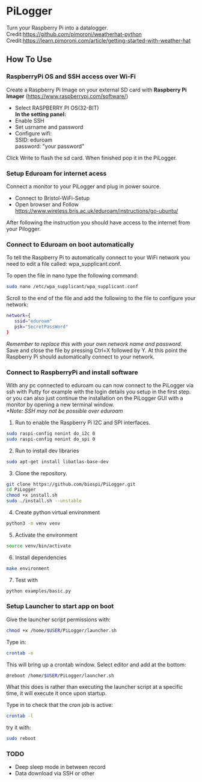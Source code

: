 # PiLogger
Turn your Raspberry Pi into a datalogger. <br>
Credit:https://github.com/pimoroni/weatherhat-python <br>
Credit:https://learn.pimoroni.com/article/getting-started-with-weather-hat

## How To Use

### RaspberryPi OS and SSH access over Wi-Fi

Create a Raspberry Pi Image on your external SD card with **Raspberry Pi Imager** (https://www.raspberrypi.com/software/) <br>

* Select RASPBERRY PI OS(32-BIT)
<br>**In the setting panel:** 
* Enable SSH
* Set usrname and password
* Configure wifi: <br>SSID: eduroam<br>password: "your password" 

Click Write to flash the sd card. When finished pop it in the PiLogger.

### Setup Eduroam for internet acess
Connect a monitor to your PiLogger and plug in power source.
* Connect to Bristol-WiFi-Setup
* Open browser and Follow https://www.wireless.bris.ac.uk/eduroam/instructions/go-ubuntu/

After following the instruction you should have access to the internet from your Pilogger.

### Connect to Eduroam on boot automatically
To tell the Raspberry Pi to automatically connect to your WiFi network you need to edit a file called: wpa_supplicant.conf.

To open the file in nano type the following command:
```bash
sudo nano /etc/wpa_supplicant/wpa_supplicant.conf
```

Scroll to the end of the file and add the following to the file to configure your network:
```bash
network={
   ssid="eduroam"
   psk="SecretPassWord"
}
```
_Remember to replace this with your own network name and password._
Save and close the file by pressing Ctrl+X followed by Y. At this point the Raspberry Pi should automatically connect to your network.
   
### Connect to RaspberryPi and install software
With any pc connected to eduroam ou can now connect to the PiLogger via ssh with Putty for example with the login details you setup in the first step.<br>
or you can also just continue the installation on the PiLogger GUI with a monitor by opening a new terminal window. 
<br>_*Note: SSH may not be possible over eduroam_


1) Run to enable the Raspberry Pi I2C and SPI interfaces.
```bash
sudo raspi-config nonint do_i2c 0
sudo raspi-config nonint do_spi 0
```

2) Run to install dev libraries
```bash
sudo apt-get install libatlas-base-dev
```

3) Clone the repository.
```bash
git clone https://github.com/biospi/PiLogger.git
cd PiLogger
chmod +x install.sh
sudo ./install.sh --unstable
```

4) Create python virtual environment 
```bash
python3 -m venv venv
```
5) Activate the environment
```bash
source venv/bin/activate
```
6) Install dependencies 
```bash
make environment
```

7) Test with 
```bash
python examples/basic.py
```

### Setup Launcher to start app on boot

Give the launcher script permissions with:
```bash
chmod +x /home/$USER/PiLogger/launcher.sh
```
Type in:
```bash
crontab -e
```
This will bring up a crontab window.
Select editor and add at the bottom:
```bash
@reboot /home/$USER/PiLogger/launcher.sh
```
What this does is rather than executing the launcher script at a specific time, it will execute it once upon startup.

Type in to check that the cron job is active:
```bash
crontab -l
```

try it with:
```bash
sudo reboot
```

### TODO
* Deep sleep mode in between record
* Data download via SSH or other